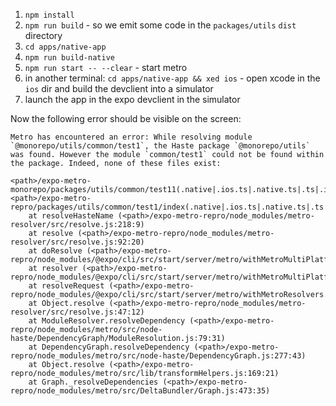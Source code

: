1. `npm install`
2. `npm run build` - so we emit some code in the `packages/utils` `dist` directory
3. `cd apps/native-app`
4. `npm run build-native`
5. `npm run start -- --clear` - start metro
6. in another terminal: `cd apps/native-app && xed ios` - open xcode in the `ios` dir and build the devclient into a simulator
7. launch the app in the expo devclient in the simulator

Now the following error should be visible on the screen:

```
Metro has encountered an error: While resolving module `@monorepo/utils/common/test1`, the Haste package `@monorepo/utils` was found. However the module `common/test1` could not be found within the package. Indeed, none of these files exist:

<path>/expo-metro-monorepo/packages/utils/common/test11(.native|.ios.ts|.native.ts|.ts|.ios.tsx|.native.tsx|.tsx|.ios.js|.native.js|.js|.ios.jsx|.native.jsx|.jsx|.ios.json|.native.json|.json|.ios.cjs|.native.cjs|.cjs)
<path>/expo-metro-repro/packages/utils/common/test1/index(.native|.ios.ts|.native.ts|.ts|.ios.tsx|.native.tsx|.tsx|.ios.js|.native.js|.js|.ios.jsx|.native.jsx|.jsx|.ios.json|.native.json|.json|.ios.cjs|.native.cjs|.cjs)`
    at resolveHasteName (<path>/expo-metro-repro/node_modules/metro-resolver/src/resolve.js:218:9)
    at resolve (<path>/expo-metro-repro/node_modules/metro-resolver/src/resolve.js:92:20)
    at doResolve (<path>/expo-metro-repro/node_modules/@expo/cli/src/start/server/metro/withMetroMultiPlatform.ts:227:16)
    at resolver (<path>/expo-metro-repro/node_modules/@expo/cli/src/start/server/metro/withMetroMultiPlatform.ts:277:18)
    at resolveRequest (<path>/expo-metro-repro/node_modules/@expo/cli/src/start/server/metro/withMetroResolvers.ts:64:32)
    at Object.resolve (<path>/expo-metro-repro/node_modules/metro-resolver/src/resolve.js:47:12)
    at ModuleResolver.resolveDependency (<path>/expo-metro-repro/node_modules/metro/src/node-haste/DependencyGraph/ModuleResolution.js:79:31)
    at DependencyGraph.resolveDependency (<path>/expo-metro-repro/node_modules/metro/src/node-haste/DependencyGraph.js:277:43)
    at Object.resolve (<path>/expo-metro-repro/node_modules/metro/src/lib/transformHelpers.js:169:21)
    at Graph._resolveDependencies (<path>/expo-metro-repro/node_modules/metro/src/DeltaBundler/Graph.js:473:35)
```
